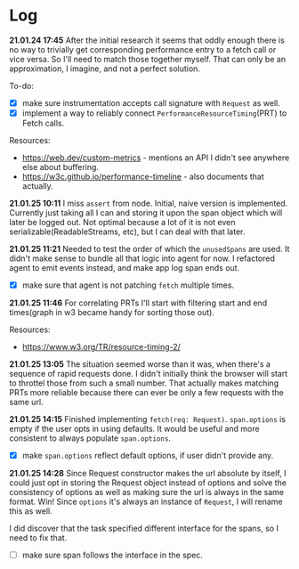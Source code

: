 # Log

**21.01.24 17:45** After the initial research it seems that oddly enough there is no way to trivially get corresponding performance entry to a fetch call or vice versa. So I'll need to match those together myself. That can only be an approximation, I imagine, and not a perfect solution.

To-do:

- [x] make sure instrumentation accepts call signature with `Request` as well.
- [x] implement a way to reliably connect `PerformanceResourceTiming`(PRT) to Fetch calls.

Resources:

- https://web.dev/custom-metrics - mentions an API I didn't see anywhere else about buffering.
- https://w3c.github.io/performance-timeline - also documents that actually.

**21.01.25 10:11** I miss `assert` from node. Initial, naive version is implemented. Currently just taking all I can and storing it upon the span object which will later be logged out. Not optimal because a lot of it is not even serializable(ReadableStreams, etc), but I can deal with that later.

**21.01.25 11:21** Needed to test the order of which the `unusedSpans` are used. It didn't make sense to bundle all that logic into agent for now. I refactored agent to emit events instead, and make app log span ends out.

- [x] make sure that agent is not patching `fetch` multiple times.

**21.01.25 11:46** For correlating PRTs I'll start with filtering start and end times(graph in w3 became handy for sorting those out).

Resources:

- https://www.w3.org/TR/resource-timing-2/

**21.01.25 13:05** The situation seemed worse than it was, when there's a sequence of rapid requests done. I didn't initially think the browser will start to throttel those from such a small number. That actually makes matching PRTs more reliable because there can ever be only a few requests with the same url.

**21.01.25 14:15** Finished implementing `fetch(req: Request)`. `span.options` is empty if the user opts in using defaults. It would be useful and more consistent to always populate `span.options`.

- [x] make `span.options` reflect default options, if user didn't provide any.

**21.01.25 14:28** Since Request constructor makes the url absolute by itself, I could just opt in storing the Request object instead of options and solve the consistency of options as well as making sure the url is always in the same format. Win! Since `options` it's always an instance of `Request`, I will rename this as well.

I did discover that the task specified different interface for the spans, so I need to fix that.

- [ ] make sure span follows the interface in the spec.
